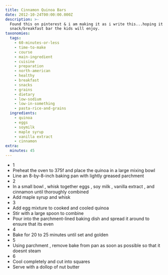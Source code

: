 ```yaml
---
title: Cinnamon Quinoa Bars
date: 2012-10-24T00:00:00.000Z
description: >-
  Found this on pinterest & i am making it as i write this...hoping it will be a
  snack/breakfast bar the kids will enjoy.
taxonomies:
  tags:
    - 60-minutes-or-less
    - time-to-make
    - course
    - main-ingredient
    - cuisine
    - preparation
    - north-american
    - healthy
    - breakfast
    - snacks
    - grains
    - dietary
    - low-sodium
    - low-in-something
    - pasta-rice-and-grains
  ingredients:
    - quinoa
    - eggs
    - soymilk
    - maple syrup
    - vanilla extract
    - cinnamon
extra:
  minutes: 45
---
```

 - 1
 - Preheat the oven to 375f and place the quinoa in a large mixing bowl
 - Line an 8-by-8-inch baking pan with lightly greased parchment
 - 2
 - In a small bowl , whisk together eggs , soy milk , vanilla extract , and cinnamon until thoroughly combined
 - Add maple syrup and whisk
 - 3
 - Add egg mixture to cooked and cooled quinoa
 - Stir with a large spoon to combine
 - Pour into the parchment-lined baking dish and spread it around to ensure that its even
 - 4
 - Bake for 20 to 25 minutes until set and golden
 - 5
 - Using parchment , remove bake from pan as soon as possible so that it doesnt steam
 - 6
 - Cool completely and cut into squares
 - Serve with a dollop of nut butter
